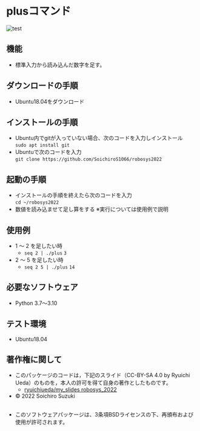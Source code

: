 # plusコマンド
![test](https://github.com/ryuichiueda/robosys2022/actions/workflows/test.yml/badge.svg)

## 機能
* 標準入力から読み込んだ数字を足す。

## ダウンロードの手順
* Ubuntu18.04をダウンロード

## インストールの手順
* Ubuntu内でgitが入っていない場合、次のコードを入力しインストール  
  `sudo apt install git`  
* Ubuntuで次のコードを入力  
  `git clone https://github.com/SoichiroS1066/robosys2022`  
## 起動の手順
* インストールの手順を終えたら次のコードを入力  
  `cd ~/robosys2022`
* 数値を読み込ませて足し算をする ※実行については使用例で説明

## 使用例
* 1 ～ 2 を足したい時
	* `seq 2 | ./plus` `3`
* 2 ～ 5 を足したい時
	* `seq 2 5 | ./plus` `14`

## 必要なソフトウェア
* Python 3.7～3.10

## テスト環境
* Ubuntu18.04

## 著作権に関して
* このパッケージのコードは，下記のスライド（CC-BY-SA 4.0 by Ryuichi Ueda）のものを，本人の許可を得て自身の著作としたものです。
	* [ryuichiueda/my_slides robosys_2022](https://github.com/ryuichiueda/my_slides/tree/master/robosys_2022)
* © 2022 Soichiro Suzuki
##
* このソフトウェアパッケージは、3条項BSDライセンスの下、再頒布および使用が許可されます。
